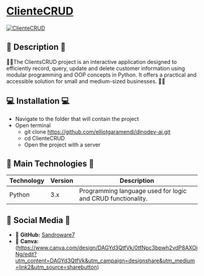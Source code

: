# [ClienteCRUD](........)

[![ClienteCRUD](https://i.postimg.cc/NMz836Vg/dinodev-ai.png)](https://elliotgaramendi.github.io/dinodev-ai/)

## 📖 Description 📖
👨‍💻The ClientsCRUD project is an interactive application designed to efficiently record, query, update and delete customer information using modular programming and OOP concepts in Python. It offers a practical and accessible solution for small and medium-sized businesses. 👨‍💻

## 💻 Installation 💻
- Navigate to the folder that will contain the project
- Open terminal
  - git clone https://github.com/elliotgaramendi/dinodev-ai.git
  - cd ClienteCRUD
  - Open the project with a server


##  🚀 Main Technologies 🚀
| Technology | Version | Description                                                |
| ---------- | ------- | ---------------------------------------------------------- |
| Python     | 3.x     | Programming language used for logic and CRUD functionality.|


##  🤳 Social Media 🤳
- 🐙 **GitHub:** [Sandroware7](https://github.com/Sandroware7)
- 🐙 **Canva:** (https://www.canva.com/design/DAGYd3QtfVk/0tfNpc3bpwh2vdP8AXOiNg/edit?utm_content=DAGYd3QtfVk&utm_campaign=designshare&utm_medium=link2&utm_source=sharebutton)
